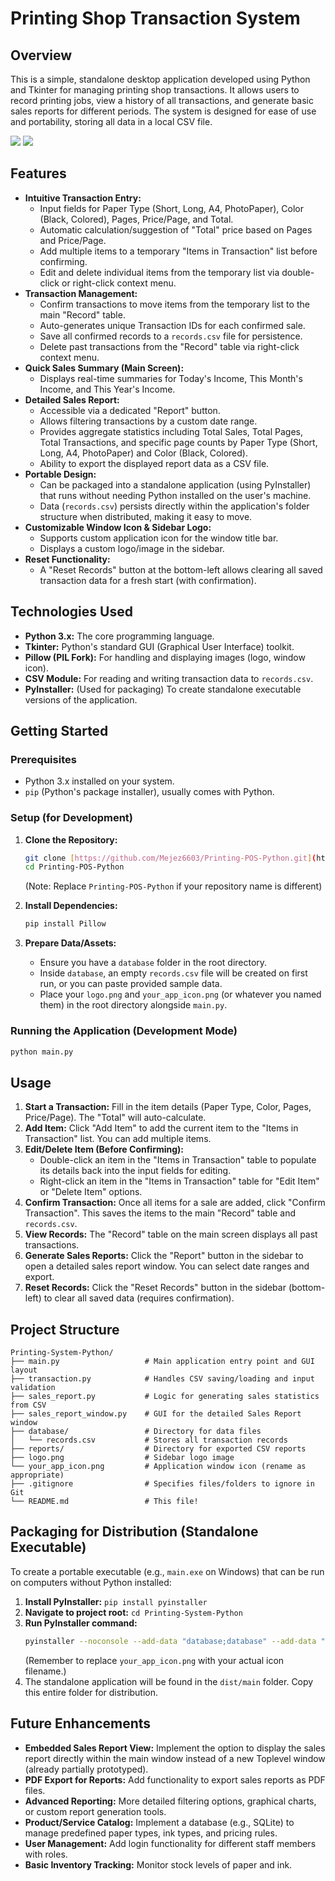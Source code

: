 # Printing Shop Transaction System

## Overview

This is a simple, standalone desktop application developed using Python and Tkinter for managing printing shop transactions. It allows users to record printing jobs, view a history of all transactions, and generate basic sales reports for different periods. The system is designed for ease of use and portability, storing all data in a local CSV file.

![](images/GUI1.png) ![](images/GUI2.png) 

## Features

* **Intuitive Transaction Entry:**
    * Input fields for Paper Type (Short, Long, A4, PhotoPaper), Color (Black, Colored), Pages, Price/Page, and Total.
    * Automatic calculation/suggestion of "Total" price based on Pages and Price/Page.
    * Add multiple items to a temporary "Items in Transaction" list before confirming.
    * Edit and delete individual items from the temporary list via double-click or right-click context menu.
* **Transaction Management:**
    * Confirm transactions to move items from the temporary list to the main "Record" table.
    * Auto-generates unique Transaction IDs for each confirmed sale.
    * Save all confirmed records to a `records.csv` file for persistence.
    * Delete past transactions from the "Record" table via right-click context menu.
* **Quick Sales Summary (Main Screen):**
    * Displays real-time summaries for Today's Income, This Month's Income, and This Year's Income.
* **Detailed Sales Report:**
    * Accessible via a dedicated "Report" button.
    * Allows filtering transactions by a custom date range.
    * Provides aggregate statistics including Total Sales, Total Pages, Total Transactions, and specific page counts by Paper Type (Short, Long, A4, PhotoPaper) and Color (Black, Colored).
    * Ability to export the displayed report data as a CSV file.
* **Portable Design:**
    * Can be packaged into a standalone application (using PyInstaller) that runs without needing Python installed on the user's machine.
    * Data (`records.csv`) persists directly within the application's folder structure when distributed, making it easy to move.
* **Customizable Window Icon & Sidebar Logo:**
    * Supports custom application icon for the window title bar.
    * Displays a custom logo/image in the sidebar.
* **Reset Functionality:**
    * A "Reset Records" button at the bottom-left allows clearing all saved transaction data for a fresh start (with confirmation).

## Technologies Used

* **Python 3.x:** The core programming language.
* **Tkinter:** Python's standard GUI (Graphical User Interface) toolkit.
* **Pillow (PIL Fork):** For handling and displaying images (logo, window icon).
* **CSV Module:** For reading and writing transaction data to `records.csv`.
* **PyInstaller:** (Used for packaging) To create standalone executable versions of the application.

## Getting Started

### Prerequisites

* Python 3.x installed on your system.
* `pip` (Python's package installer), usually comes with Python.

### Setup (for Development)

1.  **Clone the Repository:**
    ```bash
    git clone [https://github.com/Mejez6603/Printing-POS-Python.git](https://github.com/Mejez6603/Printing-POS-Python.git)
    cd Printing-POS-Python
    ```
    (Note: Replace `Printing-POS-Python` if your repository name is different)

2.  **Install Dependencies:**
    ```bash
    pip install Pillow
    ```

3.  **Prepare Data/Assets:**
    * Ensure you have a `database` folder in the root directory.
    * Inside `database`, an empty `records.csv` file will be created on first run, or you can paste provided sample data.
    * Place your `logo.png` and `your_app_icon.png` (or whatever you named them) in the root directory alongside `main.py`.

### Running the Application (Development Mode)

```bash
python main.py
````

## Usage

1.  **Start a Transaction:** Fill in the item details (Paper Type, Color, Pages, Price/Page). The "Total" will auto-calculate.
2.  **Add Item:** Click "Add Item" to add the current item to the "Items in Transaction" list. You can add multiple items.
3.  **Edit/Delete Item (Before Confirming):**
      * Double-click an item in the "Items in Transaction" table to populate its details back into the input fields for editing.
      * Right-click an item in the "Items in Transaction" table for "Edit Item" or "Delete Item" options.
4.  **Confirm Transaction:** Once all items for a sale are added, click "Confirm Transaction". This saves the items to the main "Record" table and `records.csv`.
5.  **View Records:** The "Record" table on the main screen displays all past transactions.
6.  **Generate Sales Reports:** Click the "Report" button in the sidebar to open a detailed sales report window. You can select date ranges and export.
7.  **Reset Records:** Click the "Reset Records" button in the sidebar (bottom-left) to clear all saved data (requires confirmation).

## Project Structure

```
Printing-System-Python/
├── main.py                   # Main application entry point and GUI layout
├── transaction.py            # Handles CSV saving/loading and input validation
├── sales_report.py           # Logic for generating sales statistics from CSV
├── sales_report_window.py    # GUI for the detailed Sales Report window
├── database/                 # Directory for data files
│   └── records.csv           # Stores all transaction records
├── reports/                  # Directory for exported CSV reports
├── logo.png                  # Sidebar logo image
└── your_app_icon.png         # Application window icon (rename as appropriate)
├── .gitignore                # Specifies files/folders to ignore in Git
└── README.md                 # This file!
```

## Packaging for Distribution (Standalone Executable)

To create a portable executable (e.g., `main.exe` on Windows) that can be run on computers without Python installed:

1.  **Install PyInstaller:** `pip install pyinstaller`
2.  **Navigate to project root:** `cd Printing-System-Python`
3.  **Run PyInstaller command:**
    ```bash
    pyinstaller --noconsole --add-data "database;database" --add-data "logo.png;." --add-data "your_app_icon.png;." "main.py"
    ```
    (Remember to replace `your_app_icon.png` with your actual icon filename.)
4.  The standalone application will be found in the `dist/main` folder. Copy this entire folder for distribution.

## Future Enhancements

  * **Embedded Sales Report View:** Implement the option to display the sales report directly within the main window instead of a new Toplevel window (already partially prototyped).
  * **PDF Export for Reports:** Add functionality to export sales reports as PDF files.
  * **Advanced Reporting:** More detailed filtering options, graphical charts, or custom report generation tools.
  * **Product/Service Catalog:** Implement a database (e.g., SQLite) to manage predefined paper types, ink types, and pricing rules.
  * **User Management:** Add login functionality for different staff members with roles.
  * **Basic Inventory Tracking:** Monitor stock levels of paper and ink.

